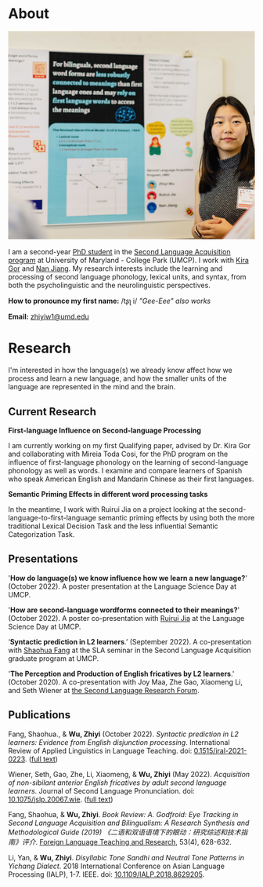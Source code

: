 # About
![my photo](Poster.jpg)

I am a second-year [PhD student](https://arhusynergy.umd.edu/graduate-research/VoicesBlog#Secrets) in the [Second Language Acquisition program](https://sllc.umd.edu/directory/zhiyi-jenny-wu) at University of Maryland - College Park (UMCP). I work with [Kira Gor](https://sllc.umd.edu/directory/kira-gor) and [Nan Jiang](https://sllc.umd.edu/directory/nan-jiang). My research interests include the learning and processing of second language phonology, lexical units, and syntax, from both the psycholinguistic and the neurolinguistic perspectives.

**How to pronounce my first name:** /tʂʅ i/ _"Gee-Eee" also works_

**Email:** zhiyiw1@umd.edu


# **Research**
I'm interested in how the language(s) we already know affect how we process and learn a new language, and how the smaller units of the language are represented in the mind and the brain. 

## **Current Research**

**First-language Influence on Second-language Processing**

I am currently working on my first Qualifying paper, advised by Dr. Kira Gor and collaborating with Mireia Toda Cosi, for the PhD program on the influence of first-language phonology on the learning of second-language phonology as well as words. I examine and compare learners of Spanish who speak American English and Mandarin Chinese as their first languages. 


**Semantic Priming Effects in different word processing tasks**

In the meantime, I work with Ruirui Jia on a project looking at the second-language-to-first-language semantic priming effects by using both the more traditional Lexical Decision Task and the less influential Semantic Categorization Task.


## **Presentations**

'**How do language(s) we know influence how we learn a new language?**' (October 2022). A poster presentation at the Language Science Day at UMCP.

'**How are second-language wordforms connected to their meanings?**' (October 2022). A poster co-presentation with [Ruirui Jia](https://www.researchgate.net/profile/Ruirui-Jia) at the Language Science Day at UMCP.

‘**Syntactic prediction in L2 learners**.’ (September 2022). A co-presentation with [Shaohua Fang](https://www.researchgate.net/profile/Shaohua-Fang-3) at the SLA seminar in the Second Language Acquisition graduate program at UMCP.

'**The Perception and Production of English fricatives by L2 learners**.' (October 2020). A co-presentation with Joy Maa, Zhe Gao, Xiaomeng Li, and Seth Wiener at [the Second Language Research Forum](https://my.vanderbilt.edu/slrf2020/files/2019/09/Second-Language-Research-Forum-2020_-10.12.pdf).

## **Publications**

Fang, Shaohua., & **Wu, Zhiyi** (October 2022). _Syntactic prediction in L2 learners: Evidence from English disjunction processing_. International Review of Applied Linguistics in Language Teaching. doi: [0.1515/iral-2021-0223](https://www.degruyter.com/document/doi/10.1515/iral-2021-0223/html?lang=en). ([full text](https://drive.google.com/file/d/1QQyZiB2dOy7eWyPA8qM-15bBe4GB6ZVV/view?usp=sharing))

Wiener, Seth, Gao, Zhe, Li, Xiaomeng, & **Wu, Zhiyi** (May 2022). _Acquisition of non-sibilant anterior English fricatives by adult second language learners_. Journal of Second Language Pronunciation. doi: [10.1075/jslp.20067.wie](https://benjamins.com/catalog/jslp.20067.wie). ([full text](https://drive.google.com/file/d/1LMNdfB8zkwZwmVG5BKmL3psFj6LdbSTO/view?usp=sharing))

Fang, Shaohua, & **Wu, Zhiyi**. _Book Review: A. Godfroid: Eye Tracking in Second Language Acquisition and Bilingualism: A Research Synthesis and Methodological Guide (2019) 《二语和双语语境下的眼动：研究综述和技术指南》评介_. [Foreign Language Teaching and Research](http://old.fltr.ac.cn/CN/Y2021/V53/I4/628), 53(4), 628-632. 

Li, Yan, & **Wu, Zhiyi**. _Disyllabic Tone Sandhi and Neutral Tone Patterns in Yichang Dialect_. 2018 International Conference on Asian Language Processing (IALP), 1-7. IEEE. doi: [10.1109/IALP.2018.8629205](https://ieeexplore.ieee.org/document/8629205).

